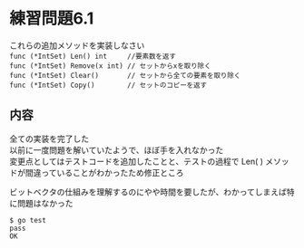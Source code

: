 # 練習問題6.1

これらの追加メソッドを実装しなさい  
`func (*IntSet) Len() int     //要素数を返す`  
`func (*IntSet) Remove(x int) // セットからxを取り除く`  
`func (*IntSet) Clear()       // セットから全ての要素を取り除く`  
`func (*IntSet) Copy()        // セットのコピーを返す`

## 内容

全ての実装を完了した  
以前に一度問題を解いていたようで、ほぼ手を入れなかった  
変更点としてはテストコードを追加したことと、テストの過程で Len( ) メソッドが間違っていることがわかったため修正ところ  

ビットベクタの仕組みを理解するのにやや時間を要したが、わかってしまえば特に問題はなかった

~~~
$ go test
pass
OK
~~~
